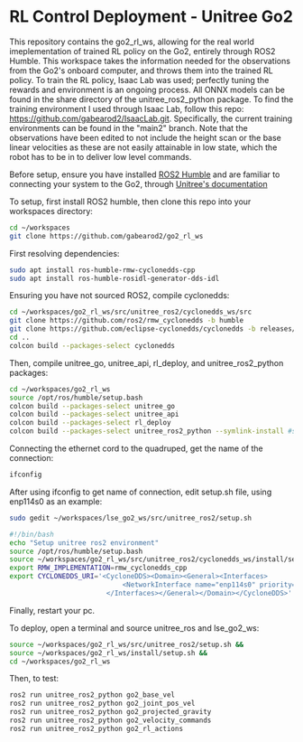 # RL Control Deployment - Unitree Go2

This repository contains the go2_rl_ws, allowing for the real world imeplementation of trained RL policy on the Go2, entirely through ROS2 Humble. This workspace takes the information needed for the observations from the Go2's onboard computer, and throws them into the trained RL policy. To train the RL policy, Isaac Lab was used; perfectly tuning the rewards and environment is an ongoing process. All ONNX models can be found in the share directory of the unitree_ros2_python package. To find the training environment I used through Isaac Lab, follow this repo: https://github.com/gabearod2/IsaacLab.git. Specifically, the current training environments can be found in the "main2" branch. Note that the observations have been edited to not include the height scan or the base linear velocities as these are not easily attainable in low state, which the robot has to be in to deliver low level commands. 

Before setup, ensure you have installed [ROS2 Humble](https://docs.ros.org/en/humble/Installation.html) and are familiar to connecting your system to the Go2, through [Unitree's documentation](https://support.unitree.com/home/en/developer/Quick_start)

To setup, first install ROS2 humble, then clone this repo into your workspaces directory:
```bash
cd ~/workspaces
git clone https://github.com/gabearod2/go2_rl_ws
```

First resolving dependencies:
```bash
sudo apt install ros-humble-rmw-cyclonedds-cpp
sudo apt install ros-humble-rosidl-generator-dds-idl
```

Ensuring you have not sourced ROS2, compile cyclonedds:
```bash
cd ~/workspaces/go2_rl_ws/src/unitree_ros2/cyclonedds_ws/src
git clone https://github.com/ros2/rmw_cyclonedds -b humble
git clone https://github.com/eclipse-cyclonedds/cyclonedds -b releases/0.10.x
cd ..
colcon build --packages-select cyclonedds
```

Then, compile unitree_go, unitree_api, rl_deploy, and unitree_ros2_python packages:
```bash
cd ~/workspaces/go2_rl_ws
source /opt/ros/humble/setup.bash
colcon build --packages-select unitree_go
colcon build --packages-select unitree_api
colcon build --packages-select rl_deploy
colcon build --packages-select unitree_ros2_python --symlink-install #symlink install for ease of editing
```

Connecting the ethernet cord to the quadruped, get the name of the connection:
```bash
ifconfig
```

After using ifconfig to get name of connection, edit setup.sh file, using enp114s0 as an example:
```bash
sudo gedit ~/workspaces/lse_go2_ws/src/unitree_ros2/setup.sh
```
```bash
#!/bin/bash
echo "Setup unitree ros2 environment"
source /opt/ros/humble/setup.bash
source ~/workspaces/go2_rl_ws/src/unitree_ros2/cyclonedds_ws/install/setup.bash
export RMW_IMPLEMENTATION=rmw_cyclonedds_cpp
export CYCLONEDDS_URI='<CycloneDDS><Domain><General><Interfaces>
                            <NetworkInterface name="enp114s0" priority="default" multicast="default" />
                        </Interfaces></General></Domain></CycloneDDS>'
```

Finally, restart your pc.

To deploy, open a terminal and source unitree_ros and lse_go2_ws:
```bash
source ~/workspaces/go2_rl_ws/src/unitree_ros2/setup.sh &&
source ~/workspaces/go2_rl_ws/install/setup.sh &&
cd ~/workspaces/go2_rl_ws
```

Then, to test:
```bash
ros2 run unitree_ros2_python go2_base_vel
ros2 run unitree_ros2_python go2_joint_pos_vel
ros2 run unitree_ros2_python go2_projected_gravity
ros2 run unitree_ros2_python go2_velocity_commands
ros2 run unitree_ros2_python go2_rl_actions
```
